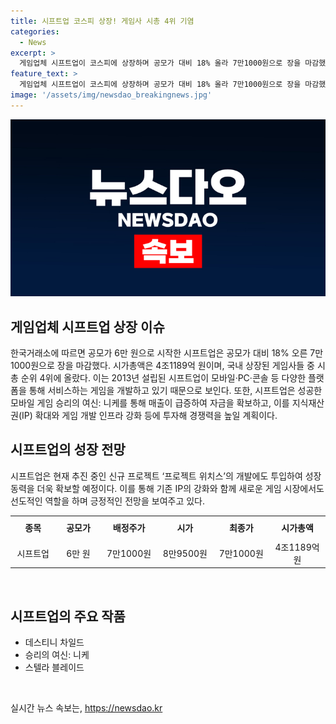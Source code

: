```yaml
---
title: 시프트업 코스피 상장! 게임사 시총 4위 기염
categories:
  - News
excerpt: >
  게임업체 시프트업이 코스피에 상장하며 공모가 대비 18% 올라 7만1000원으로 장을 마감했다. 이로써 시가총액은 4조1189억 원으로 국내 상장된 게임사 중 4위에 올랐다. 특히, 2022년 출시한 모바일 게임 승리의 여신: 니케가 흥행에 성공하여 매출이 155% 증가하며 성장세를 보여주고 있으며, 이에 따라 공모를 통해 마련된 자금을 IP 확대와 게임 개발 인프라 강화에 활용할 계획이다. 프로젝트 위치스 개발 등을 통해 더 나은 경쟁력을 구축하고자 한다.
feature_text: >
  게임업체 시프트업이 코스피에 상장하며 공모가 대비 18% 올라 7만1000원으로 장을 마감했다. 이로써 시가총액은 4조1189억 원으로 국내 상장된 게임사 중 4위에 올랐다. 특히, 2022년 출시한 모바일 게임 승리의 여신: 니케가 흥행에 성공하여 매출이 155% 증가하며 성장세를 보여주고 있으며, 이에 따라 공모를 통해 마련된 자금을 IP 확대와 게임 개발 인프라 강화에 활용할 계획이다. 프로젝트 위치스 개발 등을 통해 더 나은 경쟁력을 구축하고자 한다.
image: '/assets/img/newsdao_breakingnews.jpg'
---
```


<p><img src="/assets/img/newsdao_breakingnews.jpg" alt="firstkoreanews 속보" /></p>

<h2 data-ke-size="size26">게임업체 시프트업 상장 이슈</h2>

<p data-ke-size="size16">한국거래소에 따르면 공모가 6만 원으로 시작한 시프트업은 공모가 대비 18% 오른 7만1000원으로 장을 마감했다. 시가총액은 4조1189억 원이며, 국내 상장된 게임사들 중 시총 순위 4위에 올랐다. 이는 2013년 설립된 시프트업이 모바일·PC·콘솔 등 다양한 플랫폼을 통해 서비스하는 게임을 개발하고 있기 때문으로 보인다. 또한, 시프트업은 성공한 모바일 게임 승리의 여신: 니케를 통해 매출이 급증하여 자금을 확보하고, 이를 지식재산권(IP) 확대와 게임 개발 인프라 강화 등에 투자해 경쟁력을 높일 계획이다.</p>

<h2 data-ke-size="size26">시프트업의 성장 전망</h2>

<p data-ke-size="size16">시프트업은 현재 추진 중인 신규 프로젝트 ‘프로젝트 위치스’의 개발에도 투입하여 성장동력을 더욱 확보할 예정이다. 이를 통해 기존 IP의 강화와 함께 새로운 게임 시장에서도 선도적인 역할을 하며 긍정적인 전망을 보여주고 있다.</p>

<table>
    <tbody>
        <tr>
            <td style="text-align: center; width: 193.5px; height: 32px;"><strong>종목</strong></td>
            <td style="text-align: center; width: 193.5px; height: 32px;"><strong>공모가</strong></td>
            <td style="text-align: center; width: 193.5px; height: 32px;"><strong>배정주가</strong></td>
            <td style="text-align: center; width: 193.5px; height: 32px;"><strong>시가</strong></td>
            <td style="text-align: center; width: 193.5px; height: 32px;"><strong>최종가</strong></td>
            <td style="text-align: center; width: 193.5px; height: 32px;"><strong>시가총액</strong></td>
        </tr>
        <tr>
            <td style="text-align: center; width: 193.5px; height: 32px;">시프트업</td>
            <td style="text-align: center; width: 193.5px; height: 32px;">6만 원</td>
            <td style="text-align: center; width: 193.5px; height: 32px;">7만1000원</td>
            <td style="text-align: center; width: 193.5px; height: 32px;">8만9500원</td>
            <td style="text-align: center; width: 193.5px; height: 32px;">7만1000원</td>
            <td style="text-align: center; width: 193.5px; height: 32px;">4조1189억 원</td>
        </tr>
    </tbody>
</table>

<p data-ke-size="size16">&nbsp;</p>

<h2 data-ke-size="size26">시프트업의 주요 작품</h2>

<ul>
    <li>데스티니 차일드</li>
    <li>승리의 여신: 니케</li>
    <li>스텔라 블레이드</li>
</ul>

<p data-ke-size="size16">&nbsp;</p>
실시간 뉴스 속보는, <a href="https://newsdao.kr" rel="dofollow">https://newsdao.kr</a>


